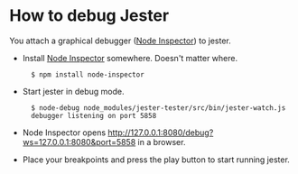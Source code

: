 # How to debug Jester

You attach a graphical debugger ([Node Inspector]) to jester.

- Install [Node Inspector] somewhere. Doesn't matter where.

        $ npm install node-inspector

- Start jester in debug mode.

        $ node-debug node_modules/jester-tester/src/bin/jester-watch.js
        debugger listening on port 5858

- Node Inspector opens http://127.0.0.1:8080/debug?ws=127.0.0.1:8080&port=5858 in a browser.
- Place your breakpoints and press the play button to start running jester.

[Node Inspector]: https://npmjs.org/package/node-inspector
